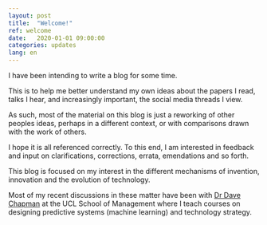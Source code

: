 ```yaml
---
layout: post
title:  "Welcome!"
ref: welcome
date:   2020-01-01 09:00:00
categories: updates
lang: en
---
```


I have been intending to write a blog for some time.

This is to help me better understand my own ideas about the papers I read, talks I hear, and increasingly important, the social media threads I view.

As such, most of the material on this blog is just a reworking of other peoples ideas, perhaps in a different context, or with comparisons drawn with the work of others.

I hope it is all referenced correctly. To this end, I am interested in feedback and input on clarifications, corrections, errata, emendations and so forth.

This blog is focused on my interest in the different mechanisms of invention, innovation and the evolution of technology.

Most of my recent discussions in these matter have been with [Dr Dave Chapman](https://www.mgmt.ucl.ac.uk/people/davidchapman) at the UCL School of Management where I teach courses on designing predictive systems (machine learning) and technology strategy.
